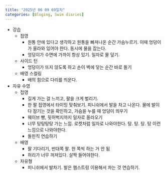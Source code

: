 ```yaml
---
title: "2025년 06 09 69일차"
categories: [Bloging, Swim diaries]
---
```


- 강습
  - 접영
    - 원통 안에 있다고 생각하고 원통을 빠져나온 순간 가슴누르기. 이때 엉덩이가 올라와 있어야 한다. 동시에 물을 잡는다. 
    - 엉덩이가 수면에 가까이 항상 있기. 일자로 물 덮기. 
  - 사이드 턴
    - 엉덩이가 뜨지 않도록 하고 손이 벽에 닿는 순간 바로 돌기
  - 배영 스컬링
    - 배의 힘으로 다리를 띄운다.
- 자유 수영
  - 접영
    - 길게 가는 걸 느끼고, 팔을 크게 벌리기.
    - 한 팔 접영에서 타이밍 맞춰보기. 피니쉬에서 발을 차고 나온다. 물에 발이 다 잠기는 것을 확인하고, 가슴을 누를 때 엉덩이 띄우기
    - 웨이브 빵, 뒷허벅지까지 일자로 올라오기
    - 너무 탕탕탕탕 가는 느낌. 로켓처럼 일자로 나와야한다. 탕. 탕. 탕. 탕 이런 느낌으로 나와야한다.
    - 돌핀킥 연습하기
  - 배영 
    - 팔 기다리기, 반대쪽 팔. 한 쪽씩 하는 거 안 됨
    - 허리가 너무 꺼져있다. 살짝 들어야한다.
  - 자유형
    - 피니쉬에서 발차기. 발은 햄스트링 이용해서 차는 것 연습하기.
